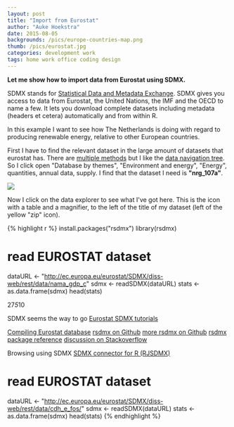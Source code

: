 ```yaml
---
layout: post
title: "Import from Eurostat"
author: "Auke Hoekstra"
date: 2015-08-05
backgrounds: /pics/europe-countries-map.png
thumb: /pics/eurostat.jpg
categories: development work
tags: home work office coding design
---
```


**Let me show how to import data from Eurostat using SDMX.**

SDMX stands for [Statistical Data and Metadata Exchange](https://en.wikipedia.org/wiki/SDMX). SDMX gives you access to data from Eurostat, the United Nations, the IMF and the OECD to name a few. It lets you download complete datasets including metadata (headers et cetera) automatically and from within R.

In this example I want to see how The Netherlands is doing with regard to producing renewable energy, relative to other European countries.

First I have to find the relevant dataset in the large amount of datasets that eurostat has. There are [multiple methods](http://ec.europa.eu/eurostat/web/sdmx-web-services/a-few-useful-points) but I like the [data navigation tree](http://ec.europa.eu/eurostat/data/database). So I click open "Database by themes", "Environment and energy", "Energy", quantities, annual data, supply. I find that the dataset I need is **"nrg_107a"**.

![](/pics/eurostat-data-navigation-tree.png)

Now I click on the data explorer to see what I've got here. This is the icon with a table and a magnifier, to the left of the title of my dataset (left of the yellow "zip" icon).



{% highlight r %}
install.packages("rsdmx")
library(rsdmx)

# read EUROSTAT dataset
dataURL <- "http://ec.europa.eu/eurostat/SDMX/diss-web/rest/data/nama_gdp_c"
sdmx <- readSDMX(dataURL)
stats <- as.data.frame(sdmx)
head(stats)

27*5*10


SDMX seems the way to go
[Eurostat SDMX tutorials](https://webgate.ec.europa.eu/fpfis/mwikis/sdmx/index.php/Main_Page)




[Compiling Eurostat database](http://www.rpubs.com/kproductivity/rsdmx1)
[rsdmx on Github](https://github.com/opensdmx/rsdmx)
[more rsdmx on Github](https://github.com/opensdmx/rsdmx/wiki)
[rsdmx package reference](https://cran.r-project.org/web/packages/rsdmx/rsdmx.pdf)
[discussion on Stackoverflow](http://stackoverflow.com/questions/12762431/is-this-the-solution-to-get-data-from-eurostat-into-r)

Browsing using SDMX
[SDMX connector for R (RJSDMX)](https://github.com/amattioc/SDMX/wiki/SDMX-Connector-for-R-%28RJSDMX%29)


# read EUROSTAT dataset
dataURL <- "http://ec.europa.eu/eurostat/SDMX/diss-web/rest/data/cdh_e_fos/"
sdmx <- readSDMX(dataURL)
stats <- as.data.frame(sdmx)
head(stats)
{% endhighlight %}

